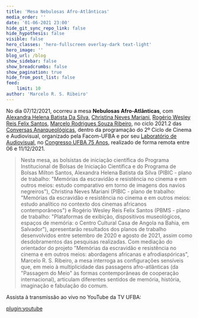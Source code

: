 ```yaml
---
title: 'Mesa Nebulosas Afro-Atlânticas'
media_order: ''
date: '01-06-2021 23:00'
hide_git_sync_repo_link: false
hide_hypothesis: false
visible: false
hero_classes: 'hero-fullscreen overlay-dark text-light'
hero_image: ''
blog_url: /blog
show_sidebar: false
show_breadcrumbs: false
show_pagination: true
hide_from_post_list: false
feed:
    limit: 10
author: 'Marcelo R. S. Ribeiro'
---
```


No dia 07/12/2021, ocorreu a mesa **Nebulosas Afro-Atlânticas**, com [Alexandra Helena Batista Da Silva](/quem-somos/integrantes/alexandra-helena), [Christina Neves Mariani](/quem-somos/integrantes/chris-mariani), [Rogério Wesley Reis Felix Santos](/quem-somos/integrantes/rogerio-felix), [Marcelo Rodrigues Souza Ribeiro](/quem-somos/coordenadores/marcelo-ribeiro), no ciclo 2021.2 das [Conversas Anarqueológicas](http://arqueologiadosensivel.ufba.br/projetos/extensao/anarqueologicas), dentro da programação do 2º Ciclo de Cinema e Audiovisual, organizado pela Facom-UFBA e por seu [Laboratório de Audiovisual](http://www.labav.facom.ufba.br/), no [Congresso UFBA 75 Anos](https://congresso75anos.ufba.br/), realizado de forma remota entre 06 e 11/12/2021.

> Nesta mesa, as bolsistas de iniciação científica do Programa Institucional de Bolsas de Iniciação Científica e do Programa de Bolsas Milton Santos, Alexandra Helena Batista da Silva (PIBIC - plano de trabalho: "Memórias da escravidão e resistência no cinema e em outros meios: estudo comparativo em torno de imagens dos navios negreiros"), Christina Neves Mariani (PIBIC - plano de trabalho: "Memórias da escravidão e resistência no cinema e em outros meios: estudo analítico no contexto dos cinemas africanos contemporâneos") e Rogério Wesley Reis Felix Santos (PBMS - plano de trabalho: "Plataformas de exibição, dispositivos museológicos, espaços de memória: o Centro Cultural Casa de Angola na Bahia, em Salvador"), apresentarão resultados dos planos de trabalho desenvolvidos entre setembro de 2020 e agosto de 2021, assim como desdobramentos das pesquisas realizadas. Com mediação do orientador do projeto "Memórias da escravidão e resistência no cinema e em outros meios: abordagens africanas e afrodiaspóricas", Marcelo R. S. Ribeiro, a mesa interroga as configurações sensíveis que, em meio à multiplicidade das passagens afro-atlânticas (da "Passagem do Meio" às formas contemporâneas de cooperação internacional), articulam diferentes sentidos de memória, história, imaginação e fabulação do comum.

Assista à transmissão ao vivo no YouTube da TV UFBA:

[plugin:youtube](https://www.youtube.com/watch?v=7a_NEiTISR4)
